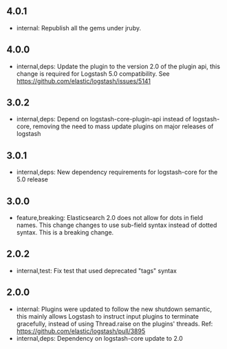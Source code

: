 ## 4.0.1
 - internal: Republish all the gems under jruby.

## 4.0.0
 - internal,deps: Update the plugin to the version 2.0 of the plugin api, this change is required for Logstash 5.0 compatibility. See https://github.com/elastic/logstash/issues/5141

## 3.0.2
 - internal,deps: Depend on logstash-core-plugin-api instead of logstash-core, removing the need to mass update plugins on major releases of logstash

## 3.0.1
 - internal,deps: New dependency requirements for logstash-core for the 5.0 release

## 3.0.0
 - feature,breaking: Elasticsearch 2.0 does not allow for dots in field names.  This change changes to use sub-field syntax instead of
 dotted syntax.  This is a breaking change.

## 2.0.2
 - internal,test: Fix test that used deprecated "tags" syntax

## 2.0.0
 - internal: Plugins were updated to follow the new shutdown semantic, this mainly allows Logstash to instruct input plugins to terminate gracefully,
   instead of using Thread.raise on the plugins' threads. Ref: https://github.com/elastic/logstash/pull/3895
 - internal,deps: Dependency on logstash-core update to 2.0
